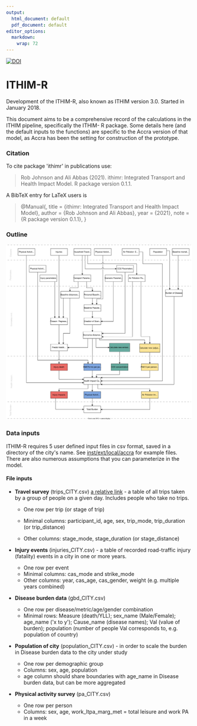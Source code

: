 ```yaml
---
output:
  html_document: default
  pdf_document: default
editor_options: 
  markdown: 
    wrap: 72
---
```


<!-- badges: start -->

[![DOI](https://zenodo.org/badge/117988409.svg)](https://zenodo.org/badge/latestdoi/117988409)

<!-- badges: end -->

# ITHIM-R

Development of the ITHIM-R, also known as ITHIM version 3.0. Started in
January 2018.

This document aims to be a comprehensive record of the calculations in
the ITHIM pipeline, specifically the ITHIM- R package. Some details here
(and the default inputs to the functions) are specific to the Accra
version of that model, as Accra has been the setting for construction of
the prototype.

### Citation

To cite package 'ithimr' in publications use:

> Rob Johnson and Ali Abbas (2021). ithimr: Integrated Transport and
> Health Impact Model. R package version 0.1.1.

A BibTeX entry for LaTeX users is

> \@Manual{, title = {ithimr: Integrated Transport and Health Impact
> Model}, author = {Rob Johnson and Ali Abbas}, year = {2021}, note = {R
> package version 0.1.1}, }

### Outline

![Model Layout](images/BigPicture_v3-7.svg)

### Data inputs

ITHIM-R requires 5 user defined input files in csv format, saved in a
directory of the city's name. See
[inst/ext/local/accra](inst/extdata/local/accra) for example files.
There are also numerous assumptions that you can parameterize in the
model.

#### File inputs

-   **Travel survey** (trips_CITY.csv) [a relative
    link](inst/extdata/local/bogota/trips_bogota.csv) - a table of all
    trips taken by a group of people on a given day. Includes people who
    take no trips.

    -   One row per trip (or stage of trip)

    -   Minimal columns: participant_id, age, sex, trip_mode,
        trip_duration (or trip_distance)

    -   Other columns: stage_mode, stage_duration (or stage_distance)

-   **Injury events** (injuries_CITY.csv) - a table of recorded
    road-traffic injury (fatality) events in a city in one or more
    years.

    -   One row per event
    -   Minimal columns: cas_mode and strike_mode
    -   Other columns: year, cas_age, cas_gender, weight (e.g. multiple
        years combined)

-   **Disease burden data** (gbd_CITY.csv)

    -   One row per disease/metric/age/gender combination
    -   Minimal rows: Measure (death/YLL); sex_name (Male/Female);
        age_name ('x to y'); Cause_name (disease names); Val (value of
        burden); population (number of people Val corresponds to, e.g.
        population of country)

-   **Population of city** (population_CITY.csv) - in order to scale the
    burden in Disease burden data to the city under study

    -   One row per demographic group
    -   Columns: sex, age, population
    -   age column should share boundaries with age_name in Disease
        burden data, but can be more aggregated

-   **Physical activity survey** (pa_CITY.csv)

    -   One row per person
    -   Columns: sex, age, work_ltpa_marg_met = total leisure and work
        PA in a week

